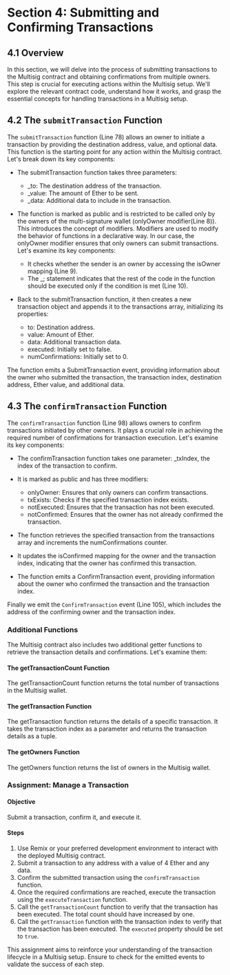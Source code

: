 # Section 4: Submitting and Confirming Transactions

## 4.1 Overview
In this section, we will delve into the process of submitting transactions to the Multisig contract and obtaining confirmations from multiple owners. This step is crucial for executing actions within the Multisig setup. We'll explore the relevant contract code, understand how it works, and grasp the essential concepts for handling transactions in a Multisig setup.

## 4.2 The `submitTransaction` Function
The `submitTransaction` function  (Line 78) allows an owner to initiate a transaction by providing the destination address, value, and optional data. This function is the starting point for any action within the Multisig contract. Let's break down its key components:

- The submitTransaction function takes three parameters:

    - _to: The destination address of the transaction.
    - _value: The amount of Ether to be sent.
    - _data: Additional data to include in the transaction.


- The function is marked as public and is restricted to be called only by the owners of the multi-signature wallet (onlyOwner modifier(Line 8)). This introduces the concept of modifiers. 
Modifiers are used to modify the behavior of functions in a declarative way. In our case, the onlyOwner modifier ensures that only owners can submit transactions. Let's examine its key components:

    - It checks whether the sender is an owner by accessing the isOwner mapping (Line 9).
    - The _; statement indicates that the rest of the code in the function should be executed only if the condition is met (Line 10).

- Back to the submitTransaction function, it then creates a new transaction object and appends it to the transactions array, initializing its properties:
    - to: Destination address.
    - value: Amount of Ether.
    - data: Additional transaction data.
    - executed: Initially set to false.
    - numConfirmations: Initially set to 0.

The function emits a SubmitTransaction event, providing information about the owner who submitted the transaction, the transaction index, destination address, Ether value, and additional data.

## 4.3 The `confirmTransaction` Function

The `confirmTransaction` function  (Line 98) allows owners to confirm transactions initiated by other owners. It plays a crucial role in achieving the required number of confirmations for transaction execution. Let's examine its key components:

- The confirmTransaction function takes one parameter: _txIndex, the index of the transaction to confirm.

- It is marked as public and has three modifiers:

    - onlyOwner: Ensures that only owners can confirm transactions.
    - txExists: Checks if the specified transaction index exists.
    - notExecuted: Ensures that the transaction has not been executed.
    - notConfirmed: Ensures that the owner has not already confirmed the transaction.
- The function retrieves the specified transaction from the transactions array and increments the numConfirmations counter.

- It updates the isConfirmed mapping for the owner and the transaction index, indicating that the owner has confirmed this transaction.

- The function emits a ConfirmTransaction event, providing information about the owner who confirmed the transaction and the transaction index.

Finally we emit the `ConfirmTransaction` event (Line 105), which includes the address of the confirming owner and the transaction index.

### Additional Functions

The Multisig contract also includes two additional getter functions to retrieve the transaction details and confirmations. Let's examine them:

#### The getTransactionCount Function
The getTransactionCount function returns the total number of transactions in the Multisig wallet.

#### The getTransaction Function
The getTransaction function returns the details of a specific transaction. It takes the transaction index as a parameter and returns the transaction details as a tuple.

#### The getOwners Function

The getOwners function returns the list of owners in the Multisig wallet.

### Assignment: Manage a Transaction

#### Objective
Submit a transaction, confirm it, and execute it.

#### Steps
1. Use Remix or your preferred development environment to interact with the deployed Multisig contract.
2. Submit a transaction to any address with a value of 4 Ether and any data.
3. Confirm the submitted transaction using the `confirmTransaction` function.
4. Once the required confirmations are reached, execute the transaction using the `executeTransaction` function.
5. Call the `getTransactionCount` function to verify that the transaction has been executed. The total count should have increased by one.
6. Call the `getTransaction` function with the transaction index to verify that the transaction has been executed. The `executed` property should be set to `true`.

This assignment aims to reinforce your understanding of the transaction lifecycle in a Multisig setup. Ensure to check for the emitted events to validate the success of each step.

